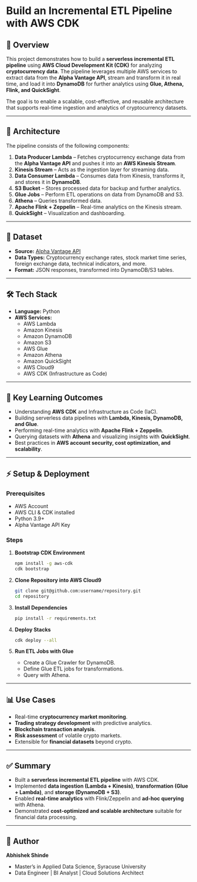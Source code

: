 # Build an Incremental ETL Pipeline with AWS CDK  

## 📌 Overview  
This project demonstrates how to build a **serverless incremental ETL pipeline** using **AWS Cloud Development Kit (CDK)** for analyzing **cryptocurrency data**. The pipeline leverages multiple AWS services to extract data from the **Alpha Vantage API**, stream and transform it in real time, and load it into **DynamoDB** for further analytics using **Glue, Athena, Flink, and QuickSight**.  

The goal is to enable a scalable, cost-effective, and reusable architecture that supports real-time ingestion and analytics of cryptocurrency datasets.  

---

## 🚀 Architecture  
The pipeline consists of the following components:  

1. **Data Producer Lambda** – Fetches cryptocurrency exchange data from the **Alpha Vantage API** and pushes it into an **AWS Kinesis Stream**.  
2. **Kinesis Stream** – Acts as the ingestion layer for streaming data.  
3. **Data Consumer Lambda** – Consumes data from Kinesis, transforms it, and stores it in **DynamoDB**.  
4. **S3 Bucket** – Stores processed data for backup and further analytics.  
5. **Glue Jobs** – Perform ETL operations on data from DynamoDB and S3.  
6. **Athena** – Queries transformed data.  
7. **Apache Flink + Zeppelin** – Real-time analytics on the Kinesis stream.  
8. **QuickSight** – Visualization and dashboarding.  

---

## 📂 Dataset  
- **Source:** [Alpha Vantage API](https://www.alphavantage.co/documentation/)  
- **Data Types:** Cryptocurrency exchange rates, stock market time series, foreign exchange data, technical indicators, and more.  
- **Format:** JSON responses, transformed into DynamoDB/S3 tables.  

---

## 🛠️ Tech Stack  
- **Language:** Python  
- **AWS Services:**  
  - AWS Lambda  
  - Amazon Kinesis  
  - Amazon DynamoDB  
  - Amazon S3  
  - AWS Glue  
  - Amazon Athena  
  - Amazon QuickSight  
  - AWS Cloud9  
  - AWS CDK (Infrastructure as Code)  

---

## 📖 Key Learning Outcomes  
- Understanding **AWS CDK** and Infrastructure as Code (IaC).  
- Building serverless data pipelines with **Lambda, Kinesis, DynamoDB, and Glue**.  
- Performing real-time analytics with **Apache Flink + Zeppelin**.  
- Querying datasets with **Athena** and visualizing insights with **QuickSight**.  
- Best practices in **AWS account security, cost optimization, and scalability**.  

---

## ⚡ Setup & Deployment  

### Prerequisites  
- AWS Account  
- AWS CLI & CDK installed  
- Python 3.9+  
- Alpha Vantage API Key  

### Steps  
1. **Bootstrap CDK Environment**  
   ```bash
   npm install -g aws-cdk
   cdk bootstrap
   ```  

2. **Clone Repository into AWS Cloud9**  
   ```bash
   git clone git@github.com:username/repository.git
   cd repository
   ```  

3. **Install Dependencies**  
   ```bash
   pip install -r requirements.txt
   ```  

4. **Deploy Stacks**  
   ```bash
   cdk deploy --all
   ```  

5. **Run ETL Jobs with Glue**  
   - Create a Glue Crawler for DynamoDB.  
   - Define Glue ETL jobs for transformations.  
   - Query with Athena.  

---

## 📊 Use Cases  
- Real-time **cryptocurrency market monitoring**.  
- **Trading strategy development** with predictive analytics.  
- **Blockchain transaction analysis**.  
- **Risk assessment** of volatile crypto markets.  
- Extensible for **financial datasets** beyond crypto.  

---

## ✅ Summary  
- Built a **serverless incremental ETL pipeline** with AWS CDK.  
- Implemented **data ingestion (Lambda + Kinesis)**, **transformation (Glue + Lambda)**, and **storage (DynamoDB + S3)**.  
- Enabled **real-time analytics** with Flink/Zeppelin and **ad-hoc querying** with Athena.  
- Demonstrated **cost-optimized and scalable architecture** suitable for financial data processing.  

---

## 👤 Author  
**Abhishek Shinde**  
- Master’s in Applied Data Science, Syracuse University  
- Data Engineer | BI Analyst | Cloud Solutions Architect  
